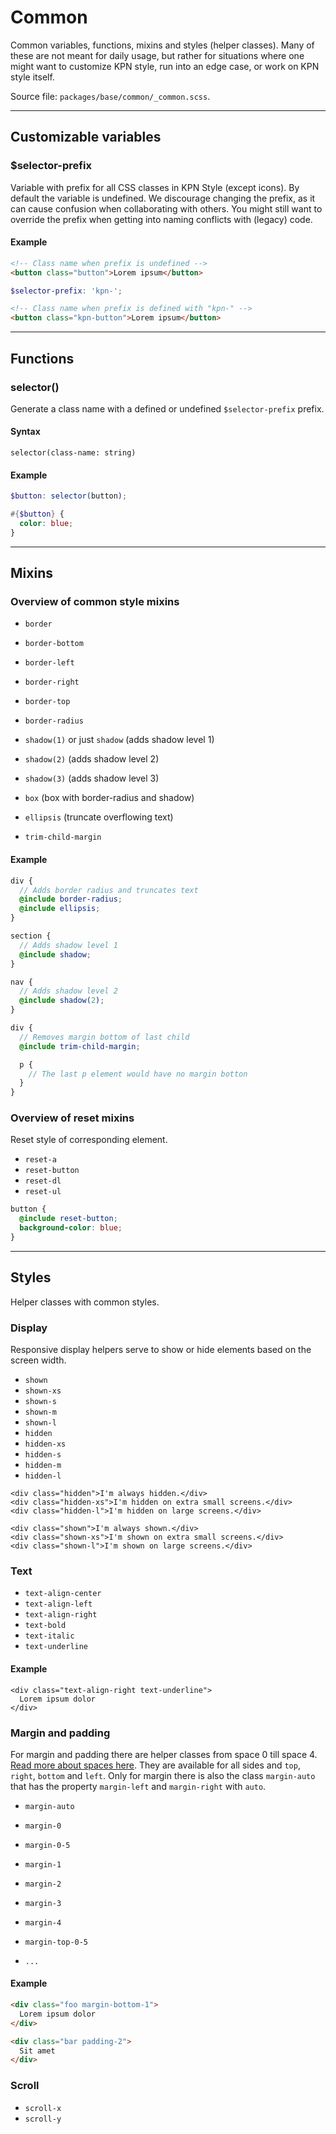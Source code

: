 # Common
Common variables, functions, mixins and styles (helper classes). Many of these are not meant for daily usage, but rather for situations where one might want to customize KPN style, run into an edge case, or work on KPN style itself.

Source file: `packages/base/common/_common.scss`.

---

## Customizable variables

### $selector-prefix
Variable with prefix for all CSS classes in KPN Style (except icons). By default the variable is undefined. We discourage changing the prefix, as it can cause confusion when collaborating with others. You might still want to override the prefix when getting into naming conflicts with (legacy) code.

#### Example
```html
<!-- Class name when prefix is undefined -->
<button class="button">Lorem ipsum</button>
```

```scss
$selector-prefix: 'kpn-';
```

```html
<!-- Class name when prefix is defined with "kpn-" -->
<button class="kpn-button">Lorem ipsum</button>
```

---

## Functions

### selector()
Generate a class name with a defined or undefined `$selector-prefix` prefix.

#### Syntax
```
selector(class-name: string)
```

#### Example
```scss
$button: selector(button);

#{$button} {
  color: blue;
}
```

---

## Mixins

### Overview of common style mixins
* `border`
* `border-bottom`
* `border-left`
* `border-right`
* `border-top`
* `border-radius`

* `shadow(1)` or just `shadow` (adds shadow level 1)
* `shadow(2)` (adds shadow level 2)
* `shadow(3)` (adds shadow level 3)

* `box` (box with border-radius and shadow)
* `ellipsis` (truncate overflowing text)
* `trim-child-margin`

#### Example
```scss
div {
  // Adds border radius and truncates text
  @include border-radius;
  @include ellipsis;
}

section {
  // Adds shadow level 1 
  @include shadow;
}

nav {
  // Adds shadow level 2
  @include shadow(2);
}

div {
  // Removes margin bottom of last child 
  @include trim-child-margin;

  p {
    // The last p element would have no margin botton 
  }
}
```

### Overview of reset mixins
Reset style of corresponding element.
* `reset-a`
* `reset-button`
* `reset-dl`
* `reset-ul`

```scss
button {
  @include reset-button;
  background-color: blue;
}
```

---

## Styles
Helper classes with common styles.

### Display
Responsive display helpers serve to show or hide elements based on the screen width.

* `shown`
* `shown-xs`
* `shown-s`
* `shown-m`
* `shown-l`
* `hidden`
* `hidden-xs`
* `hidden-s`
* `hidden-m`
* `hidden-l`
```html*example="display-helpers"
<div class="hidden">I'm always hidden.</div>
<div class="hidden-xs">I'm hidden on extra small screens.</div>
<div class="hidden-l">I'm hidden on large screens.</div>

<div class="shown">I'm always shown.</div>
<div class="shown-xs">I'm shown on extra small screens.</div>
<div class="shown-l">I'm shown on large screens.</div>
```

### Text
* `text-align-center`
* `text-align-left`
* `text-align-right`
* `text-bold`
* `text-italic`
* `text-underline`

#### Example
```html*example
<div class="text-align-right text-underline">
  Lorem ipsum dolor
</div>
```


### Margin and padding
For margin and padding there are helper classes from space 0 till space 4. [Read more about spaces here](/base/space). They are available for all sides and `top`, `right`, `bottom` and `left`. Only for margin there is also the class `margin-auto` that has the property `margin-left` and `margin-right` with `auto`.

* `margin-auto`
* `margin-0`
* `margin-0-5`
* `margin-1`
* `margin-2`
* `margin-3`
* `margin-4`

* `margin-top-0-5`
* `...`

#### Example
```html
<div class="foo margin-bottom-1">
  Lorem ipsum dolor
</div>

<div class="bar padding-2">
  Sit amet
</div>
```

### Scroll
* `scroll-x`
* `scroll-y`
